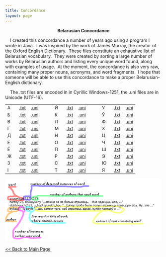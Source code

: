 ```yaml
---
title: Concordance
layout: page
---
```


<div style="text-align: center;">

<span style="font-weight: bold;">Belarusian Concordance</span>  

</div>

  
    I created this concordance a number of years ago using a program I
wrote in Java.  I was inspired by the work of James Murray, the creator
of the Oxford English Dictionary.  These files constitute an exhaustive
list of Belarusian vocabulary.  They were created by sorting a large
number of works by Belarusian authors and listing every unique word
found, along with examples of usage.  At the moment, the concordance is
also very raw, containing many proper nouns, acronyms, and word
fragments.  I hope that someone will be able to use this concordance to
make a proper Belarusian-English dictionary.  
  
  
    The .txt files are encoded in in Cyrillic Windows-1251, the .uni
files are in Unicode (UTF-16).  
  

<table style="width:100%;">
<colgroup>
<col style="width: 9%" />
<col style="width: 9%" />
<col style="width: 9%" />
<col style="width: 9%" />
<col style="width: 9%" />
<col style="width: 9%" />
<col style="width: 9%" />
<col style="width: 9%" />
<col style="width: 9%" />
<col style="width: 9%" />
<col style="width: 9%" />
</colgroup>
<tbody>
<tr class="odd">
<td>А<br />
</td>
<td><a href="a.txt">.txt<br />
</a></td>
<td><a href="a.uni">.uni</a></td>
<td><br />
</td>
<td>Й<br />
</td>
<td><a href="i_kratkae.txt">.txt</a></td>
<td><a href="i_kratkae.uni">.uni</a></td>
<td><br />
</td>
<td>У<br />
</td>
<td><a href="u.txt">.txt</a></td>
<td><a href="u.uni">.uni</a></td>
</tr>
<tr class="even">
<td>Б<br />
</td>
<td><a href="b.txt">.txt</a></td>
<td><a href="b.uni">.uni</a></td>
<td><br />
</td>
<td>К<br />
</td>
<td><a href="k.txt">.txt</a></td>
<td><a href="k.uni">.uni</a></td>
<td><br />
</td>
<td>Ў<br />
</td>
<td><a href="u_nesklonae.txt">.txt</a></td>
<td><a href="u_nesklonae.uni">.uni</a></td>
</tr>
<tr class="odd">
<td>В<br />
</td>
<td><a href="v.txt">.txt</a></td>
<td><a href="v.uni">.uni</a></td>
<td><br />
</td>
<td>Л<br />
</td>
<td><a href="l.txt">.txt</a></td>
<td><a href="l.uni">.uni</a></td>
<td><br />
</td>
<td>Ф<br />
</td>
<td><a href="f.txt">.txt</a></td>
<td><a href="f.uni">.uni</a></td>
</tr>
<tr class="even">
<td>Г<br />
</td>
<td><a href="h.txt">.txt</a></td>
<td><a href="h.uni">.uni</a></td>
<td><br />
</td>
<td>М<br />
</td>
<td><a href="m.txt">.txt</a></td>
<td><a href="m.uni">.uni</a></td>
<td><br />
</td>
<td>Х<br />
</td>
<td><a href="kh.txt">.txt</a></td>
<td><a href="u.uni">.uni</a></td>
</tr>
<tr class="odd">
<td>Д<br />
</td>
<td><a href="d.txt">.txt</a></td>
<td><a href="d.uni">.uni</a></td>
<td><br />
</td>
<td>Н<br />
</td>
<td><a href="n.txt">.txt</a></td>
<td><a href="n.uni">.uni</a></td>
<td><br />
</td>
<td>Ц<br />
</td>
<td><a href="ts.txt">.txt</a></td>
<td><a href="ts.uni">.uni</a></td>
</tr>
<tr class="even">
<td>Е<br />
</td>
<td><a href="ye.txt">.txt</a></td>
<td><a href="ye.uni">.uni</a></td>
<td><br />
</td>
<td>О<br />
</td>
<td><a href="o.txt">.txt</a></td>
<td><a href="o.uni">.uni</a></td>
<td><br />
</td>
<td>Ч<br />
</td>
<td><a href="ch.txt">.txt</a></td>
<td><a href="ch.uni">.uni</a></td>
</tr>
<tr class="odd">
<td>Ё<br />
</td>
<td><a href="yo.txt">.txt</a></td>
<td><a href="yo.uni">.uni</a></td>
<td><br />
</td>
<td>П<br />
</td>
<td><a href="p.txt">.txt</a></td>
<td><a href="p.uni">.uni</a></td>
<td><br />
</td>
<td>Ш<br />
</td>
<td><a href="sh.txt">.txt</a></td>
<td><a href="sh.uni">.uni</a></td>
</tr>
<tr class="even">
<td>Ж<br />
</td>
<td><a href="zh.txt">.txt</a></td>
<td><a href="zh.uni">.uni</a></td>
<td><br />
</td>
<td>Р<br />
</td>
<td><a href="r.txt">.txt</a></td>
<td><a href="r.uni">.uni</a></td>
<td><br />
</td>
<td>Э<br />
</td>
<td><a href="e.txt">.txt</a></td>
<td><a href="e.uni">.uni</a></td>
</tr>
<tr class="odd">
<td>З<br />
</td>
<td><a href="z.txt">.txt</a></td>
<td><a href="z.uni">.uni</a></td>
<td><br />
</td>
<td>С<br />
</td>
<td><a href="s.txt">.txt</a></td>
<td><a href="s.uni">.uni</a></td>
<td><br />
</td>
<td>Ю<br />
</td>
<td><a href="yu.txt">.txt</a></td>
<td><a href="yu.uni">.uni</a></td>
</tr>
<tr class="even">
<td>І<br />
</td>
<td><a href="i.txt">.txt</a></td>
<td><a href="i.uni">.uni</a></td>
<td><br />
</td>
<td>Т<br />
</td>
<td><a href="t.txt">.txt</a></td>
<td><a href="t.uni">.uni</a></td>
<td><br />
</td>
<td>Я<br />
</td>
<td><a href="ya.txt">.txt</a></td>
<td><a href="ya.uni">.uni</a><br />
</td>
</tr>
</tbody>
</table>

  
![Explanation of concordance entry](definition_key.png)  
  
  
  
  
[\<\< Back to Main Page](../index.html)
